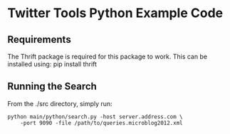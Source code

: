 Twitter Tools Python Example Code
=================================

Requirements
------------

The Thrift package is required for this package to work. This can be installed using:
    pip install thrift


Running the Search
------------------

From the ./src directory, simply run:

    python main/python/search.py -host server.address.com \
        -port 9090 -file /path/to/queries.microblog2012.xml
